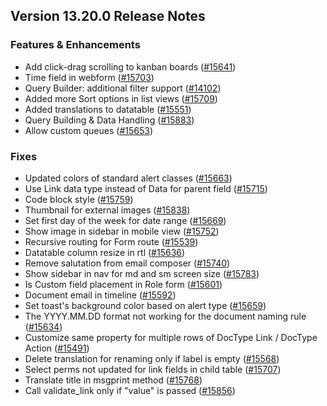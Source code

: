 ## Version 13.20.0 Release Notes

### Features & Enhancements

- Add click-drag scrolling to kanban boards ([#15641](https://github.com/frappe/frappe/pull/15641))
- Time field in webform ([#15703](https://github.com/frappe/frappe/pull/15703))
- Query Builder: additional filter support ([#14102](https://github.com/frappe/frappe/pull/14102))
- Added more Sort options in list views ([#15709](https://github.com/frappe/frappe/pull/15709))
- Added translations to datatable ([#15551](https://github.com/frappe/frappe/pull/15551))
- Query Building & Data Handling ([#15883](https://github.com/frappe/frappe/pull/15883))
- Allow custom queues ([#15653](https://github.com/frappe/frappe/pull/15653))

### Fixes

- Updated colors of standard alert classes ([#15663](https://github.com/frappe/frappe/pull/15663))
- Use Link data type instead of Data for parent field ([#15715](https://github.com/frappe/frappe/pull/15715))
- Code block style ([#15759](https://github.com/frappe/frappe/pull/15759))
- Thumbnail for external images  ([#15838](https://github.com/frappe/frappe/pull/15838))
- Set first day of the week for date range ([#15669](https://github.com/frappe/frappe/pull/15669))
- Show image in sidebar in mobile view ([#15752](https://github.com/frappe/frappe/pull/15752))
- Recursive routing for Form route ([#15539](https://github.com/frappe/frappe/pull/15539))
- Datatable column resize in rtl ([#15636](https://github.com/frappe/frappe/pull/15636))
- Remove salutation from email composer ([#15740](https://github.com/frappe/frappe/pull/15740))
- Show sidebar in nav for md and sm screen size ([#15783](https://github.com/frappe/frappe/pull/15783))
- Is Custom field placement in Role form ([#15601](https://github.com/frappe/frappe/pull/15601))
- Document email in timeline ([#15592](https://github.com/frappe/frappe/pull/15592))
- Set toast's background color based on alert type ([#15659](https://github.com/frappe/frappe/pull/15659))
- The YYYY.MM.DD format not working for the document naming rule ([#15634](https://github.com/frappe/frappe/pull/15634))
- Customize same property for multiple rows of DocType Link / DocType Action ([#15491](https://github.com/frappe/frappe/pull/15491))
- Delete translation for renaming only if label is empty ([#15568](https://github.com/frappe/frappe/pull/15568))
- Select perms not updated for link fields in child table ([#15707](https://github.com/frappe/frappe/pull/15707))
- Translate title in msgprint method ([#15768](https://github.com/frappe/frappe/pull/15768))
- Call validate_link only if "value" is passed ([#15856](https://github.com/frappe/frappe/pull/15856))